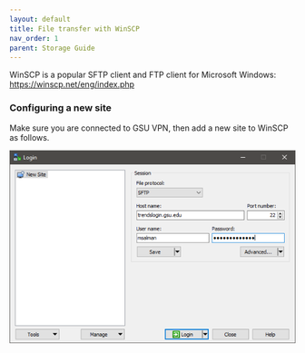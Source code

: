 ```yaml
---
layout: default
title: File transfer with WinSCP
nav_order: 1
parent: Storage Guide
---
```

WinSCP is a popular SFTP client and FTP client for Microsoft Windows:
<https://winscp.net/eng/index.php>

### Configuring a new site

Make sure you are connected to GSU VPN, then add a new site to WinSCP as
follows.

![Site.png](/assets/images/site.png)